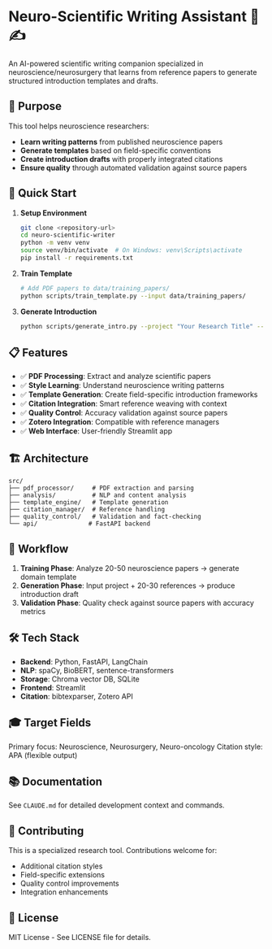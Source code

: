 # Neuro-Scientific Writing Assistant 🧠✍️

An AI-powered scientific writing companion specialized in neuroscience/neurosurgery that learns from reference papers to generate structured introduction templates and drafts.

## 🎯 Purpose

This tool helps neuroscience researchers:
- **Learn writing patterns** from published neuroscience papers
- **Generate templates** based on field-specific conventions
- **Create introduction drafts** with properly integrated citations
- **Ensure quality** through automated validation against source papers

## 🚀 Quick Start

1. **Setup Environment**
   ```bash
   git clone <repository-url>
   cd neuro-scientific-writer
   python -m venv venv
   source venv/bin/activate  # On Windows: venv\Scripts\activate
   pip install -r requirements.txt
   ```

2. **Train Template**
   ```bash
   # Add PDF papers to data/training_papers/
   python scripts/train_template.py --input data/training_papers/
   ```

3. **Generate Introduction**
   ```bash
   python scripts/generate_intro.py --project "Your Research Title" --refs data/references/
   ```

## 📋 Features

- ✅ **PDF Processing**: Extract and analyze scientific papers
- ✅ **Style Learning**: Understand neuroscience writing patterns  
- ✅ **Template Generation**: Create field-specific introduction frameworks
- ✅ **Citation Integration**: Smart reference weaving with context
- ✅ **Quality Control**: Accuracy validation against source papers
- ✅ **Zotero Integration**: Compatible with reference managers
- ✅ **Web Interface**: User-friendly Streamlit app

## 🏗️ Architecture

```
src/
├── pdf_processor/     # PDF extraction and parsing
├── analysis/          # NLP and content analysis  
├── template_engine/   # Template generation
├── citation_manager/  # Reference handling
├── quality_control/   # Validation and fact-checking
└── api/              # FastAPI backend
```

## 📖 Workflow

1. **Training Phase**: Analyze 20-50 neuroscience papers → generate domain template
2. **Generation Phase**: Input project + 20-30 references → produce introduction draft  
3. **Validation Phase**: Quality check against source papers with accuracy metrics

## 🛠️ Tech Stack

- **Backend**: Python, FastAPI, LangChain
- **NLP**: spaCy, BioBERT, sentence-transformers
- **Storage**: Chroma vector DB, SQLite
- **Frontend**: Streamlit
- **Citation**: bibtexparser, Zotero API

## 🎓 Target Fields

Primary focus: Neuroscience, Neurosurgery, Neuro-oncology
Citation style: APA (flexible output)

## 📚 Documentation

See `CLAUDE.md` for detailed development context and commands.

## 🤝 Contributing

This is a specialized research tool. Contributions welcome for:
- Additional citation styles
- Field-specific extensions  
- Quality control improvements
- Integration enhancements

## 📄 License

MIT License - See LICENSE file for details.
